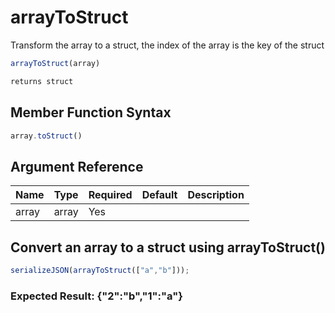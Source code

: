 # arrayToStruct

Transform the array to a struct, the index of the array is the key of the struct

```javascript
arrayToStruct(array)
```

```javascript
returns struct
```

## Member Function Syntax

```javascript
array.toStruct()
```

## Argument Reference

| Name | Type | Required | Default | Description |
| --- | --- | --- | --- | --- |
| array | array | Yes |  |  |

## Convert an array to a struct using arrayToStruct()

```javascript
serializeJSON(arrayToStruct(["a","b"]));
```

### Expected Result: {"2":"b","1":"a"}
